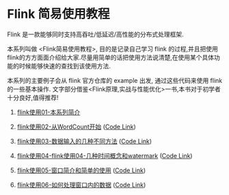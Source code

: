 # Flink 简易使用教程
Flink 是一款能够同时支持高吞吐/低延迟/高性能的分布式处理框架.

 本系列叫做 <Flink简易使用教程>, 目的是记录自己学习 flink 的过程,并且把使用flink的方方面面介绍给大家.尽量用简单的话把使用方法说清楚,在使用某个具体功能的时候能够快速的查找到该使用方法.

 本系列的主要例子会从 flink 官方仓库的 example 出发, 通过这些代码来使用 flink 的一些基本操作.
 文字部分借鉴<Flink原理,实战与性能优化>一书,本书对于初学者十分良好,值得推荐!
 




1. [flink使用01-本系列简介](<https://xinze.fun/2019/09/03/flink%E4%BD%BF%E7%94%A801-%E6%9C%AC%E7%B3%BB%E5%88%97%E7%AE%80%E4%BB%8B/>) 

2. [flink使用02-从WordCount开始](<https://xinze.fun/2019/09/03/flink%E4%BD%BF%E7%94%A802-%E4%BB%8EWordCount%E5%BC%80%E5%A7%8B/>) ([Code Link](https://github.com/CheckChe0803/flink-simple-tutorial/blob/master/streaming/src/main/java/wordcount/WordCount.java))

3. [flink使用03-数据输入的几种不同方法](https://xinze.fun/2019/09/04/flink%E4%BD%BF%E7%94%A803-%E6%95%B0%E6%8D%AE%E8%BE%93%E5%85%A5%E7%9A%84%E5%87%A0%E7%A7%8D%E4%B8%8D%E5%90%8C%E6%96%B9%E6%B3%95/) ([Code Link](https://github.com/CheckChe0803/flink-simple-tutorial/tree/master/streaming/src/main/java/dataSource))

4. [flink使用04-flink使用04-几种时间概念和watermark](https://xinze.fun/2019/09/24/flink%E4%BD%BF%E7%94%A804-%E5%87%A0%E7%A7%8D%E6%97%B6%E9%97%B4%E6%A6%82%E5%BF%B5%E5%92%8Cwatermark/) ([Code Link](https://github.com/CheckChe0803/flink-simple-tutorial/tree/master/streaming/src/main/java/timeAndWatermark))

5. [flink使用05-窗口简介和简单的使用](https://xinze.fun/2019/09/25/flink%E4%BD%BF%E7%94%A805-%E7%AA%97%E5%8F%A3%E7%AE%80%E4%BB%8B%E5%92%8C%E7%AE%80%E5%8D%95%E7%9A%84%E4%BD%BF%E7%94%A8/) ([Code Link](https://github.com/CheckChe0803/flink-simple-tutorial/tree/master/streaming/src/main/java/window/assigner))

6. [flink使用06-如何处理窗口内的数据](https://xinze.fun/2019/09/26/flink%E4%BD%BF%E7%94%A806-%E5%A6%82%E4%BD%95%E5%A4%84%E7%90%86%E7%AA%97%E5%8F%A3%E5%86%85%E7%9A%84%E6%95%B0%E6%8D%AE/) ([Code Link](https://github.com/CheckChe0803/flink-simple-tutorial/tree/master/streaming/src/main/java/window/function))


